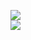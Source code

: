 [![](https://img.shields.io/badge/Made%20With-Github%20Spray-lightgrey.svg?style=for-the-badge&logo=github)](https://github.com/Annihil/github-spray#339)  
[![](https://i.imgur.com/2DrTn0Z.gif)](https://github.com/Annihil/github-spray)